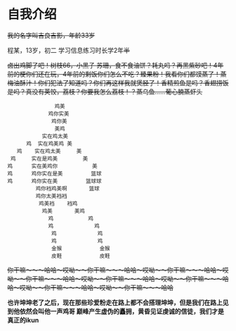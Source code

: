 # 自我介绍
~~我的名字叫吉良吉影，年龄33岁~~

程某，13岁，初二
学习信息练习时长学2年~~半~~

~~卤出鸡脚了吧！树枝66，小黑子 苏珊，食不食油饼？耗丸吗？再黑紫砂吧！4年前的梗你们还在玩，4年前的剩饭你们怎么不吃？臻果粉！我看你们都馍蒸了！蒸梅油酥汁！你们犯法了知道吗？你们再这样我就煲胫了！香精煎鱼是吗？香翅捞饭是吗？真没有荚饺，荔枝？你要我怎么荔枝！？蒸乌鱼......葡心腩蒸虾头~~

``` 
               鸡美
             鸡你实美
              鸡你美
               美鸡
           实在鸡太美
      鸡  实在鸡美鸡 美
   鸡    实在鸡太美     美
 鸡     实在是鸡美        美
鸡      实在美鸡你           美
鸡      鸡你实在是美         篮球
鸡      鸡你实在美         篮球球
         鸡你裆鸡美啊       篮球
         鸡你太美裆裆
          鸡美裆    裆鸡
           鸡美       美鸡
             鸡           鸡
             鸡             鸡
              鸡             鸡
              鸡             鸡
              金猴            金猴
              皮鞋            皮鞋
```
~~你干嘛～～～哈哈～哎呦～～你干嘛～～～哈哈～哎呦～～你干嘛～～～哈哈～哎呦～～你干嘛～～～哈哈～哎呦～～你干嘛～～～哈哈～哎呦～～你干嘛～～～哈哈～哎呦～～你干嘛～～～哈哈～哎呦～～你干嘛～～～哈哈~~

**也许坤坤老了之后，现在那些珍爱粉走在路上都不会搭理坤坤，但是我们在路上见到他依然会叫他一声鸡哥 巅峰产生虚伪的矗拥，黄昏见证虔诚的信徒，我们才是真正的ikun**
